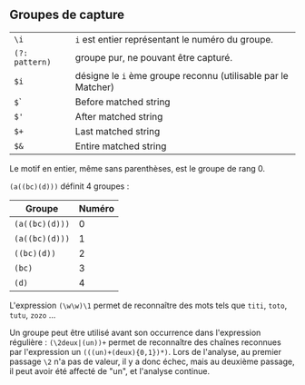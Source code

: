
## Groupes de capture

|                |                                                               |
|----------------|---------------------------------------------------------------|
| `\i`           | `i` est entier représentant le numéro du groupe.              |
| `(?: pattern)` | groupe pur, ne pouvant être capturé.                          |
| `$i`           | désigne le `i` ème groupe reconnu (utilisable par le Matcher) |
| `$`&#96;       | Before matched string                                         |
| `$'`           | After matched string                                          |
| `$+`           | Last matched string                                           |
| `$&`           | Entire matched string                                         |

Le motif en entier, même sans parenthèses, est le groupe de rang 0.

`(a((bc)(d)))` définit 4 groupes :

| Groupe         | Numéro |
|----------------|--------|
| `(a((bc)(d)))` | 0      |
| `(a((bc)(d)))` | 1      |
| `((bc)(d))`    | 2      |
| `(bc)`         | 3      |
| `(d)`          | 4      |

L'expression `(\w\w)\1` permet de reconnaître des mots tels que `titi`, `toto`, `tutu`, `zozo` ...

Un groupe peut être utilisé avant son occurrence dans l'expression régulière :
`(\2deux|(un))+` permet de reconnaître des chaînes reconnues par l'expression un `(((un)+(deux){0,1})*)`.
Lors de l'analyse, au premier passage `\2` n'a pas de valeur, il y a donc échec, mais au deuxième passage, il peut avoir été affecté de "un", et l'analyse continue.
